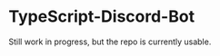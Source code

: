 <!-- @format -->

# TypeScript-Discord-Bot

Still work in progress, but the repo is currently usable.
